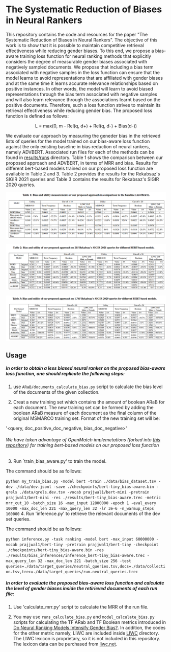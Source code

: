 # The Systematic Reduction of Biases in Neural Rankers
This repository contains the code and resources for the paper "The Systematic Reduction of Biases in Neural Rankers".
The objective of this work is to show
that it is possible to maintain competitive retrieval effectiveness
while reducing gender biases.
To this end,
we propose a bias-aware training loss function for neural ranking
methods that explicitly considers the degree of measurable gender
biases associated with negatively sampled documents. We propose
that including a bias term associated with negative samples in the loss
function can ensure that the model learns to avoid representations
that are affiliated with gender biases and at the same time it learns
accurate relevance relationships based on positive instances. In
other words, the model will learn to avoid biased representations
through the bias term associated with negative samples and will also
learn relevance through the associations learnt based on the positive
documents. Therefore, such a loss function strives to maintain its
retrieval effectiveness while reducing gender bias. The proposed loss function is defined as 
follows:

<p style="text-align: center;"> L = max(0, m - Rel(q, d+) + Rel(q, d-) + Bias(d-)) </p> 


We evaluate our approach by measuring the geneder bias in the retrieved lists
of queries for the model trained on our bias-aware
loss function against the only existing baseline in 
bias reduction of neural rankers, namely ADVBERT.  Associated run files
for each of the methods can be found
in [results/runs](results/runs) 
directory.
Table 1 shows the comparison between our proposed approach
and ADVBERT, in terms of MRR
and bias. Results for different bert-based models
trained on our proposed loss
function are available in Table 2 and 3. Table 2 provides the results 
for the Rekabsaz's SIGIR 2021 queries and Table 3 contains the results for 
Rekabsaz's SIGIR 2020 queries.


![](results/tables/table1.png)

![](results/tables/table2.png)

![](results/tables/table3.png)

## Usage

##### In order to obtain a less biased neural ranker on the proposed bias-aware loss function, one should replicate the following steps:

1. use `ARaB/documents_calculate_bias.py` script to calculate the bias level of the documents of the given collection.

2. Creat a new training set which contains the amount of boolean ARaB for each document. 
   The new training set can be formed by adding the boolean ARaB measure of each document as the 
   final column of the original MSMARCO training set. Format of the new training set will be:
   
'<query, doc_positive_doc_negative, bias_doc_negative>'

###### We have taken advantage of OpenMatch implemetations (forked into [this repository](https://github.com/biasaware/OpenMatch)) for training bert-based models on our proposed loss function

3. Run `train_bias_aware.py' to train the model.

The command should be as follows:

`python my_train_bias.py -model bert -train ./data/bias_dataset.tsv -dev ./data/dev.jsonl -save ./checkpoints/bert-tiny_bias-aware.bin -qrels ./data/qrels.dev.tsv -vocab prajjwal1/bert-mini -pretrain prajjwal1/bert-mini -res ./results/bert-tiny_bias-aware.trec -metric mrr_cut_10 -batch_size 16 -max_input 12800000 -epoch 1 -eval_every 10000 -max_doc_len 221 -max_query_len 32 -lr 3e-6 -n_warmup_steps 160000`
4. Run 'inference.py' to retrieve the relevant documents of the dev set queries.

The command should be as follows:


`python inference.py -task ranking -model bert -max_input 60000000 -vocab prajjwal1/bert-tiny -pretrain prajjwal1/bert-tiny -checkpoint ./checkpoints/bert-tiny_bias-aware.bin -res ./results/bias_inferences/inference_bert-tiny_bias-aware.trec -max_query_len 32 -max_doc_len 221 -batch_size 256 -test queries=./data/target_queries/neutral_queries.tsv,docs=./data/collection.tsv,trec=./data/target_queries/run.neutral_queries.trec`
##### In order to evaluate the proposed bias-aware loss function and calculate the level of gender biases inside the retirieved documents of each run file:

1. Use 'calculate_mrr.py' script to calculate the MRR of the run file.

2. You may use `runs_calculate_bias.py` and `model_calculate_bias.py` 
   scripts for calculating the TF ARab and TF Boolean metrics introduced in 
   [Do Neural Ranking Models Intensify Gender Bias?](https://github.com/navid-rekabsaz/GenderBias_IR).
    In addition, the codes for the other metric namely, 
   LIWC are included inside [LIWC](https://github.com/biasawareprf/bias-aware-PRF/tree/main/src/LIWC) 
   directory. The LIWC lexicon is proprietary, so it is not included in this repository.
   The lexicon data can be purchased from [liwc.net](http://liwc.wpengine.com/).

